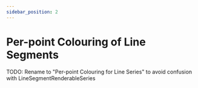 ```yaml
---
sidebar_position: 2
---
```


# Per-point Colouring of Line Segments

TODO:
Rename to "Per-point Colouring for Line Series" to avoid confusion with LineSegmentRenderableSeries
